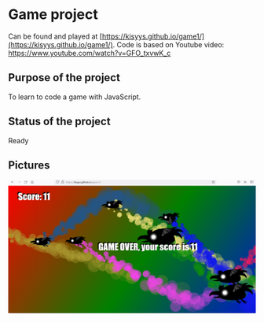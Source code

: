 # Game project
Can be found and played at [https://kisyys.github.io/game1/](https://kisyys.github.io/game1/).
Code is based on Youtube video: https://www.youtube.com/watch?v=GFO_txvwK_c

## Purpose of the project
To learn to code a game with JavaScript.

## Status of the project
Ready

## Pictures
![alt text](pic1.png)